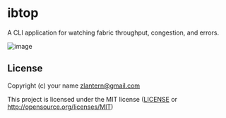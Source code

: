 # ibtop

A CLI application for watching fabric throughput, congestion, and errors.

![image](https://github.com/user-attachments/assets/26ff51a4-d8c0-4b49-828d-b686f80fda39)


## License

Copyright (c) your name <zlantern@gmail.com>

This project is licensed under the MIT license ([LICENSE] or <http://opensource.org/licenses/MIT>)

[LICENSE]: ./LICENSE

